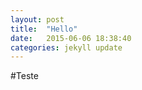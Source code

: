 ```yaml
---
layout: post
title:  "Hello"
date:   2015-06-06 18:38:40
categories: jekyll update
---
```



#Teste

